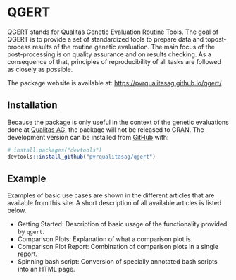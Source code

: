 
<!-- README.md is generated from README.Rmd. Please edit that file -->

# QGERT

<!-- badges: start -->

<!-- badges: end -->

QGERT stands for Qualitas Genetic Evaluation Routine Tools. The goal of
QGERT is to provide a set of standardized tools to prepare data and
topost-process results of the routine genetic evaluation. The main focus
of the post-processing is on quality assurance and on results checking.
As a consequence of that, principles of reproducibility of all tasks are
followed as closely as possible.

The package website is available at:
<https://pvrqualitasag.github.io/qgert/>

## Installation

Because the package is only useful in the context of the genetic
evaluations done at [Qualitas AG](https://qualitasag.ch), the package
will not be released to CRAN. The development version can be installed
from [GitHub](https://github.com/) with:

``` r
# install.packages("devtools")
devtools::install_github("pvrqualitasag/qgert")
```

## Example

Examples of basic use cases are shown in the different articles that are
available from this site. A short description of all available articles
is listed below.

  - Getting Started: Description of basic usage of the functionality
    provided by `qgert`.
  - Comparison Plots: Explanation of what a comparison plot is.
  - Comparison Plot Report: Combination of comparison plots in a single
    report.
  - Spinning bash script: Conversion of specially annotated bash scripts
    into an HTML page.

